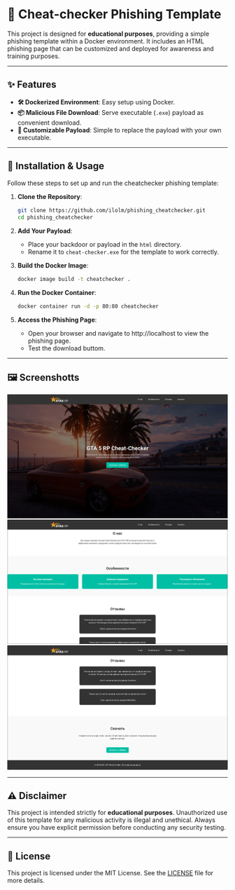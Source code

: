 # 🎣 Cheat-checker Phishing Template

This project is designed for **educational purposes**, providing a simple phishing template within a Docker environment. It includes an HTML phishing page that can be customized and deployed for awareness and training purposes.

---

## ✨ Features

- **🛠 Dockerized Environment**: Easy setup using Docker.
- **📦 Malicious File Download**: Serve executable (`.exe`) payload as convenient download.
- **🔄 Customizable Payload**: Simple to replace the payload with your own executable.

---

## 🚀 Installation & Usage

Follow these steps to set up and run the cheatchecker phishing template:

1. **Clone the Repository**:
   ```bash
   git clone https://github.com/ilolm/phishing_cheatchecker.git
   cd phishing_cheatchecker
   ```

2. **Add Your Payload**:
   - Place your backdoor or payload in the `html` directory.
   - Rename it to `cheat-checker.exe` for the template to work correctly.

3. **Build the Docker Image**:
   ```bash
   docker image build -t cheatchecker .
   ```

4. **Run the Docker Container**:
   ```bash
   docker container run -d -p 80:80 cheatchecker
   ```
   
5. **Access the Phishing Page**:
    - Open your browser and navigate to http://localhost to view the phishing page.
    - Test the download buttom.

---

## 🖼️ Screenshotts

![Screenshot](./screenshot_1.png)
![Screenshot](./screenshot_2.png)
![Screenshot](./screenshot_3.png)

---

## ⚠️ Disclaimer

This project is intended strictly for **educational purposes**. Unauthorized use of this template for any malicious activity is illegal and unethical. Always ensure you have explicit permission before conducting any security testing.

---

## 📄 License

This project is licensed under the MIT License. See the [LICENSE](./LICENSE) file for more details.
